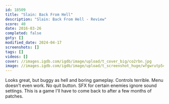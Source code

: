 ```yaml
---
id: 18509
title: "Slain: Back From Hell"
description: "Slain: Back From Hell - Review"
score: 40
date: 2016-03-26
completed: false
goty: []
modified_date: 2024-04-17
screenshots: []
tags: []
videos: []
cover: //images.igdb.com/igdb/image/upload/t_cover_big/co2rbn.jpg
image: //images.igdb.com/igdb/image/upload/t_screenshot_huge/wfgwrutp5cmuipfzybhx.jpg
---
```

Looks great, but buggy as hell and boring gameplay. Controls terrible. Menu doesn't even work. No quit button. SFX for certain enemies ignore sound settings. This is a game I'll have to come back to after a few months of patches.
